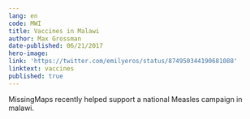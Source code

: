 ```yaml
---
lang: en
code: MWI
title: Vaccines in Malawi
author: Max Grossman
date-published: 06/21/2017
hero-image:
link: 'https://twitter.com/emilyeros/status/874950344190681088'
linktext: vaccines
published: true
---
```

MissingMaps recently helped support a national Measles campaign in malawi.
